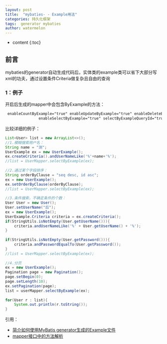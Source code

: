 ```yaml
---
layout: post
title:  "mybaties- - Example用法"
categories: 持久化框架
tags:  generator mybaties
author: watermelon
---
```

* content
{:toc}

## 前言
mybaties的generator自动生成代码后，实体类的example类可以省下大部分写xml的功夫，通过设置条件Criteria做复杂且自由的查询





### 1：例子
开启后生成的mapper中会包含ByExample的方法：
```xml
 enableCountByExample="true" enableUpdateByExample="true" enableDeleteByExample="true"
               enableSelectByExample="true" selectByExampleQueryId="true" >
```
比较详细的例子：
```java
List<User> list = new ArrayList<>();
//1.模糊搜索用户名：
String name = "测";
UserExample ex = new UserExample();
ex.createCriteria().andUserNameLike('%'+name+'%');
//list = UserMapper.selectByExample(ex);
  
//2.通过某个字段排序：
String orderByClause = "seq desc, id asc";
ex = new UserExample();
ex.setOrderByClause(orderByClause);
//list = UserMapper.selectByExample(ex);
  
//3.条件搜索，不确定条件的个数：
User User = new User();
User.setUserName("后");
ex = new UserExample();
UserExample.Criteria criteria = ex.createCriteria();
if(StringUtils.isNotEmpty(User.getUserName())){
    criteria.andUserNameLike('%' + User.getUserName() + '%');
}
  
if(StringUtils.isNotEmpty(User.getPassword())){
    criteria.andPasswordEqualTo(User.getPassword());
}
//list = UserMapper.selectByExample(ex);
  
//4.分页
ex = new UserExample();
Pagination page = new Pagination();
page.setBegin(0);
page.setLength(10);
ex.setPagination(page);
list = userMapper.selectByExample(ex);
  
for(User r : list){
    System.out.println(r.toString());
}
```



引用：  
* [简介如何使用MyBatis generator生成的Example文件](https://blog.csdn.net/m0_37795198/article/details/78848045)  
* [mapper接口中的方法解析](https://blog.csdn.net/biandous/article/details/65630783)  
